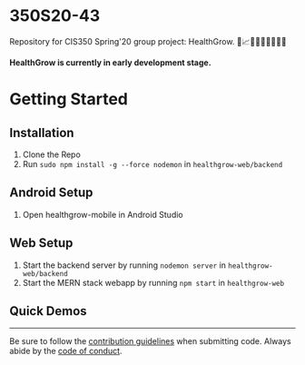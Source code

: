 # 350S20-43
Repository for CIS350 Spring'20 group project: HealthGrow. :seedling::chart_with_upwards_trend::rocket::evergreen_tree::palm_tree::cactus::deciduous_tree::blossom::cherry_blossom:

**HealthGrow is currently in early development stage.**

# Getting Started

## Installation
1. Clone the Repo 
2. Run `sudo npm install -g --force nodemon` in `healthgrow-web/backend`

## Android Setup
1. Open healthgrow-mobile in Android Studio

## Web Setup
1. Start the backend server by running `nodemon server` in `healthgrow-web/backend`
2. Start the MERN stack webapp by running `npm start` in `healthgrow-web`

## Quick Demos

---

Be sure to follow the [contribution guidelines](CONTRIBUTING.md) when submitting code. Always abide by the [code of conduct](CODE_OF_CONDUCT.md).

